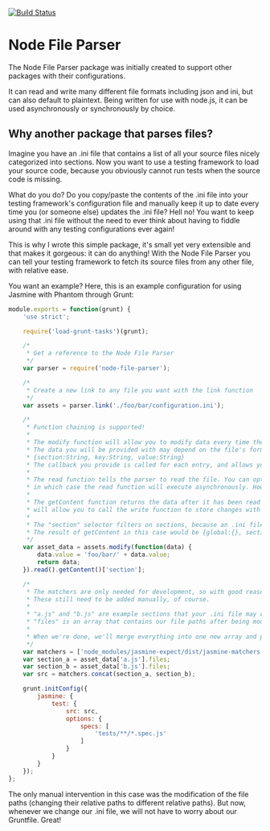 [![Build Status](https://drone.io/bitbucket.org/skelware/node-file-parser/status.png)](https://drone.io/bitbucket.org/skelware/node-file-parser/latest)

# Node File Parser
The Node File Parser package was initially created to support other packages with their configurations.

It can read and write many different file formats including json and ini, but can also default to plaintext. Being written for use with node.js, it can be used asynchronously or synchronously by choice.

## Why another package that parses files?
Imagine you have an .ini file that contains a list of all your source files nicely categorized into sections. Now you want to use a testing framework to load your source code, because you obviously cannot run tests when the source code is missing.

What do you do? Do you copy/paste the contents of the .ini file into your testing framework's configuration file and manually keep it up to date every time you (or someone else) updates the .ini file? Hell no! You want to keep using that .ini file without the need to ever think about having to fiddle around with any testing configurations ever again!

This is why I wrote this simple package, it's small yet very extensible and that makes it gorgeous: it can do anything! With the Node File Parser you can tell your testing framework to fetch its source files from any other file, with relative ease.

You want an example? Here, this is an example configuration for using Jasmine with Phantom through Grunt:
````javascript
module.exports = function(grunt) {
    'use strict';

    require('load-grunt-tasks')(grunt);

    /*
     * Get a reference to the Node File Parser
     */
    var parser = require('node-file-parser');

    /*
     * Create a new link to any file you want with the link function
     */
    var assets = parser.link('./foo/bar/configuration.ini');

    /*
     * Function chaining is supported!
     *
     * The modify function will allow you to modify data every time the read function is triggered.
     * The data you will be provided with may depend on the file's format. For .ini files, it's as follows:
     * {section:String, key:String, value:String}
     * The callback you provide is called for each entry, and allows you to modify that entry before it's submit.
     *
     * The read function tells the parser to read the file. You can optionally provide a callback function as parameter,
     * in which case the read function will execute asynchronously. However, we want to use a synchronous call in this case.
     *
     * The getContent function returns the data after it has been read and parsed. Modifying the result of this function
     * will allow you to call the write function to store changes with the setContent function.
     *
     * The "section" selector filters on sections, because an .ini file can also contain global variables, but we do not want them.
     * The result of getContent in this case would be {global:{}, section:{}}, but we only want section.
     */
    var asset_data = assets.modify(function(data) {
        data.value = 'foo/bar/' + data.value;
        return data;
    }).read().getContent()['section'];

    /*
     * The matchers are only needed for development, so with good reason they're not in our .ini.
     * These still need to be added manually, of course.
     *
     * "a.js" and "b.js" are example sections that your .ini file may contain, and in this case,
     * "files" is an array that contains our file paths after being modified by our modifier.
     *
     * When we're done, we'll merge everything into one new array and pass it to Jasmine.
     */
    var matchers = ['node_modules/jasmine-expect/dist/jasmine-matchers.js'];
    var section_a = asset_data['a.js'].files;
    var section_b = asset_data['b.js'].files;
    var src = matchers.concat(section_a, section_b);

    grunt.initConfig({
        jasmine: {
            test: {
                src: src,
                options: {
                    specs: [
                        'tests/**/*.spec.js'
                    ]
                }
            }
        }
    });
};
````
The only manual intervention in this case was the modification of the file paths (changing their relative paths to different relative paths). But now, whenever we change our .ini file, we will not have to worry about our Gruntfile. Great!
